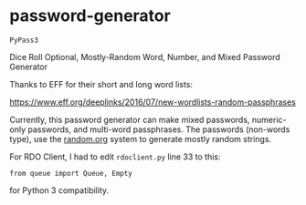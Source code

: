 # password-generator

`PyPass3`

Dice Roll Optional, Mostly-Random Word, Number, and Mixed Password Generator

Thanks to EFF for their short and long word lists:

https://www.eff.org/deeplinks/2016/07/new-wordlists-random-passphrases

Currently, this password generator can make mixed passwords, numeric-only passwords, and multi-word passphrases. The passwords (non-words type), use the [random.org]() system to generate mostly random strings.

For RDO Client, I had to edit `rdoclient.py` line 33 to this:

`from queue import Queue, Empty`

for Python 3 compatibility.